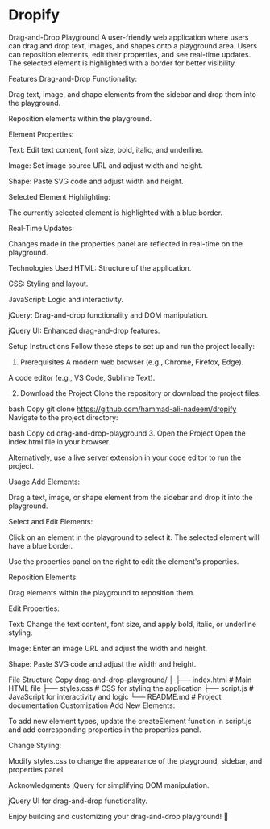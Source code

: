 # Dropify
Drag-and-Drop Playground
A user-friendly web application where users can drag and drop text, images, and shapes onto a playground area. Users can reposition elements, edit their properties, and see real-time updates. The selected element is highlighted with a border for better visibility.

Features
Drag-and-Drop Functionality:

Drag text, image, and shape elements from the sidebar and drop them into the playground.

Reposition elements within the playground.

Element Properties:

Text: Edit text content, font size, bold, italic, and underline.

Image: Set image source URL and adjust width and height.

Shape: Paste SVG code and adjust width and height.

Selected Element Highlighting:

The currently selected element is highlighted with a blue border.

Real-Time Updates:

Changes made in the properties panel are reflected in real-time on the playground.

Technologies Used
HTML: Structure of the application.

CSS: Styling and layout.

JavaScript: Logic and interactivity.

jQuery: Drag-and-drop functionality and DOM manipulation.

jQuery UI: Enhanced drag-and-drop features.

Setup Instructions
Follow these steps to set up and run the project locally:

1. Prerequisites
A modern web browser (e.g., Chrome, Firefox, Edge).

A code editor (e.g., VS Code, Sublime Text).

2. Download the Project
Clone the repository or download the project files:

bash
Copy
git clone https://github.com/hammad-ali-nadeem/dropify
Navigate to the project directory:

bash
Copy
cd drag-and-drop-playground
3. Open the Project
Open the index.html file in your browser.

Alternatively, use a live server extension in your code editor to run the project.

Usage
Add Elements:

Drag a text, image, or shape element from the sidebar and drop it into the playground.

Select and Edit Elements:

Click on an element in the playground to select it. The selected element will have a blue border.

Use the properties panel on the right to edit the element's properties.

Reposition Elements:

Drag elements within the playground to reposition them.

Edit Properties:

Text: Change the text content, font size, and apply bold, italic, or underline styling.

Image: Enter an image URL and adjust the width and height.

Shape: Paste SVG code and adjust the width and height.

File Structure
Copy
drag-and-drop-playground/
│
├── index.html          # Main HTML file
├── styles.css          # CSS for styling the application
├── script.js           # JavaScript for interactivity and logic
└── README.md           # Project documentation
Customization
Add New Elements:

To add new element types, update the createElement function in script.js and add corresponding properties in the properties panel.

Change Styling:

Modify styles.css to change the appearance of the playground, sidebar, and properties panel.


Acknowledgments
jQuery for simplifying DOM manipulation.

jQuery UI for drag-and-drop functionality.

Enjoy building and customizing your drag-and-drop playground! 🚀

